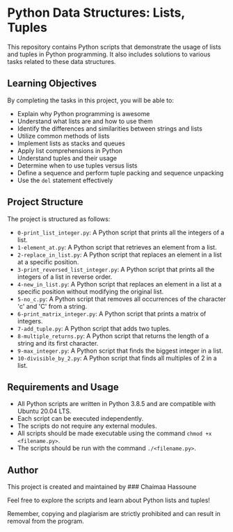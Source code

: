 # Python Data Structures: Lists, Tuples

This repository contains Python scripts that demonstrate the usage of lists and tuples in Python programming. It also includes solutions to various tasks related to these data structures.

## Learning Objectives

By completing the tasks in this project, you will be able to:

- Explain why Python programming is awesome
- Understand what lists are and how to use them
- Identify the differences and similarities between strings and lists
- Utilize common methods of lists
- Implement lists as stacks and queues
- Apply list comprehensions in Python
- Understand tuples and their usage
- Determine when to use tuples versus lists
- Define a sequence and perform tuple packing and sequence unpacking
- Use the `del` statement effectively

## Project Structure

The project is structured as follows:

- `0-print_list_integer.py`: A Python script that prints all the integers of a list.
- `1-element_at.py`: A Python script that retrieves an element from a list.
- `2-replace_in_list.py`: A Python script that replaces an element in a list at a specific position.
- `3-print_reversed_list_integer.py`: A Python script that prints all the integers of a list in reverse order.
- `4-new_in_list.py`: A Python script that replaces an element in a list at a specific position without modifying the original list.
- `5-no_c.py`: A Python script that removes all occurrences of the character 'c' and 'C' from a string.
- `6-print_matrix_integer.py`: A Python script that prints a matrix of integers.
- `7-add_tuple.py`: A Python script that adds two tuples.
- `8-multiple_returns.py`: A Python script that returns the length of a string and its first character.
- `9-max_integer.py`: A Python script that finds the biggest integer in a list.
- `10-divisible_by_2.py`: A Python script that finds all multiples of 2 in a list.

## Requirements and Usage

- All Python scripts are written in Python 3.8.5 and are compatible with Ubuntu 20.04 LTS.
- Each script can be executed independently.
- The scripts do not require any external modules.
- All scripts should be made executable using the command `chmod +x <filename.py>`.
- The scripts should be run with the command `./<filename.py>`.

## Author

This project is created and maintained by ### Chaimaa Hassoune 

Feel free to explore the scripts and learn about Python lists and tuples!

Remember, copying and plagiarism are strictly prohibited and can result in removal from the program.

